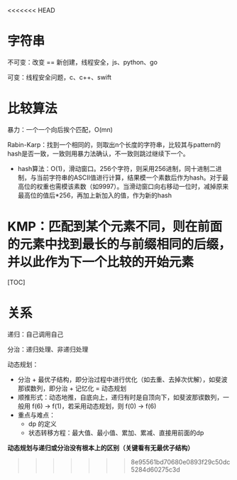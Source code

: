 <<<<<<< HEAD
# 字符串

不可变：改变 == 新创建，线程安全，js、python、go

可变：线程安全问题，c、c++、swift



# 比较算法

暴力：一个一个向后挨个匹配，O(mn)

Rabin-Karp：找到一个相同的，则取出n个长度的字符串，比较其与pattern的hash是否一致，一致则用暴力法确认，不一致则跳过继续下一个。

- hash算法：O(1)，滑动窗口。256个字符，则采用256进制，同十进制二进制，与当前字符串的ASCII值进行计算，结果模一个素数后作为hash。对于最高位的权重也需模该素数（如9997）。当滑动窗口向右移动一位时，减掉原来最高位的值后*256，再加上新加入的值，作为新的hash

KMP：匹配到某个元素不同，则在前面的元素中找到最长的与前缀相同的后缀，并以此作为下一个比较的开始元素
=======
[TOC]

# 关系

递归：自己调用自己

分治：递归处理、非递归处理

动态规划：

- 分治 + 最优子结构，即分治过程中进行优化（如去重、去掉次优解），如斐波那锲数列，即分治 + 记忆化 = 动态规划
- 顺推形式：动态地推，自底向上，递归有时是自顶向下，如斐波那锲数列，一般用 f(6) -> f(1)，若采用动态规划，则 f(0) -> f(6)
- 重点与难点：
  - dp 的定义
  - 状态转移方程：最大值、最小值、累加、累减、直接用前面的dp

**动态规划与递归或分治没有根本上的区别（关键看有无最优子结构）**
>>>>>>> 8e95561bd70680e0893f29c50dc5284d60275c3d
